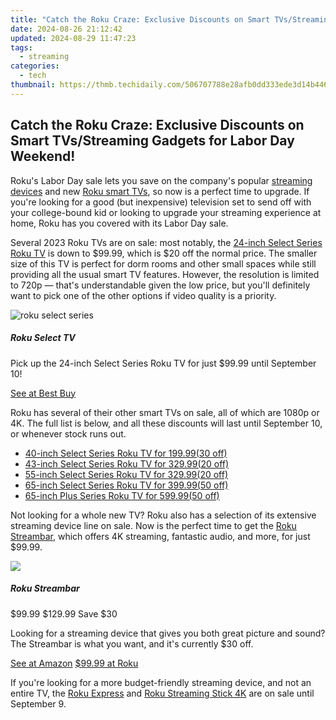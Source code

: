 ```yaml
---
title: "Catch the Roku Craze: Exclusive Discounts on Smart TVs/Streaming Gadgets for Labor Day Weekend!"
date: 2024-08-26 21:12:42
updated: 2024-08-29 11:47:23
tags:
  - streaming
categories:
  - tech
thumbnail: https://thmb.techidaily.com/506707788e28afb0dd333ede3d14b446e4802e54b3be096a7cd03abb7e8cbcbb.jpg
---
```


## Catch the Roku Craze: Exclusive Discounts on Smart TVs/Streaming Gadgets for Labor Day Weekend!

Roku's Labor Day sale lets you save on the company's popular [streaming devices](https://facebook-video-share.techidaily.com/updated-prime-selection-of-screen-capture-software-for-gaming/) and new [Roku smart TVs](https://win-able.techidaily.com/seamless-fixes-for-preventing-browser-hiccups-stabilize-chrome-in-windows-10/), so now is a perfect time to upgrade. If you're looking for a good (but inexpensive) television set to send off with your college-bound kid or looking to upgrade your streaming experience at home, Roku has you covered with its Labor Day sale.

 Several 2023 Roku TVs are on sale: most notably, the [24-inch Select Series Roku TV](https://shop-links.co/link/?exclusive=1&publisher_slug=itechdaily19598&url=https%3A%2F%2Fwww.bestbuy.com%2Fsite%2Froku-24-class-select-series-hd-smart-rokutv%2F6536708.p%3FacampID%3D0%26ar%3D1818317521214346027%26skuId%3D6536708) is down to $99.99, which is $20 off the normal price. The smaller size of this TV is perfect for dorm rooms and other small spaces while still providing all the usual smart TV features. However, the resolution is limited to 720p — that's understandable given the low price, but you'll definitely want to pick one of the other options if video quality is a priority.

![roku select series](https://static1.howtogeekimages.com/wordpress/wp-content/uploads/2023/08/roku-select-series.png) 

#####  Roku Select TV

Pick up the 24-inch Select Series Roku TV for just $99.99 until September 10!

[See at Best Buy](https://shop-links.co/link/?exclusive=1&publisher_slug=itechdaily19598&url=https%3A%2F%2Fwww.bestbuy.com%2Fsite%2Froku-55-class-select-series-4k-smart-rokutv%2F6536725.p) 

 Roku has several of their other smart TVs on sale, all of which are 1080p or 4K. The full list is below, and all these discounts will last until September 10, or whenever stock runs out.

* [40-inch Select Series Roku TV for $199.99 ($30 off)](https://shop-links.co/link/?exclusive=1&publisher%5Fslug=howtogeek&u1=UUhtgUeUpU2000165&article%5Fname=Save+On+Roku+Smart+TVs+and+Streaming+Devices+This+Labor+Day&article%5Furl=https%3A%2F%2Fwww.howtogeek.com%2Froku-labor-day-sale%2F&url=https%3A%2F%2Fwww.bestbuy.com%2Fsite%2Froku-40-class-select-series-full-hd-smart-rokutv%2F6536710.p%3FskuId%3D6536710)
* [43-inch Select Series Roku TV for $329.99 ($20 off)](https://shop-links.co/link/?exclusive=1&publisher%5Fslug=howtogeek&u1=UUhtgUeUpU2000165&article%5Fname=Save+On+Roku+Smart+TVs+and+Streaming+Devices+This+Labor+Day&article%5Furl=https%3A%2F%2Fwww.howtogeek.com%2Froku-labor-day-sale%2F&url=https%3A%2F%2Fwww.bestbuy.com%2Fsite%2Froku-43-class-select-series-4k-smart-rokutv%2F6536712.p%3FskuId%3D6536712)
* [55-inch Select Series Roku TV for $329.99 ($20 off)](https://shop-links.co/link/?exclusive=1&publisher%5Fslug=howtogeek&u1=UUhtgUeUpU2000165&article%5Fname=Save+On+Roku+Smart+TVs+and+Streaming+Devices+This+Labor+Day&article%5Furl=https%3A%2F%2Fwww.howtogeek.com%2Froku-labor-day-sale%2F&url=https%3A%2F%2Fwww.bestbuy.com%2Fsite%2Froku-55-class-select-series-4k-smart-rokutv%2F6536725.p%3FskuId%3D6536725)
* [65-inch Select Series Roku TV for $399.99 ($50 off)](https://shop-links.co/link/?exclusive=1&publisher%5Fslug=howtogeek&u1=UUhtgUeUpU2000165&article%5Fname=Save+On+Roku+Smart+TVs+and+Streaming+Devices+This+Labor+Day&article%5Furl=https%3A%2F%2Fwww.howtogeek.com%2Froku-labor-day-sale%2F&url=https%3A%2F%2Fwww.bestbuy.com%2Fsite%2Froku-65-class-select-series-4k-smart-rokutv%2F6536726.p%3FskuId%3D6536726)
* [65-inch Plus Series Roku TV for $599.99 ($50 off)](https://shop-links.co/link/?exclusive=1&publisher%5Fslug=howtogeek&u1=UUhtgUeUpU2000165&article%5Fname=Save+On+Roku+Smart+TVs+and+Streaming+Devices+This+Labor+Day&article%5Furl=https%3A%2F%2Fwww.howtogeek.com%2Froku-labor-day-sale%2F&url=https%3A%2F%2Fwww.bestbuy.com%2Fsite%2Froku-65-class-plus-series-qled-4k-smart-rokutv%2F6536734.p%3FskuId%3D6536734)

 Not looking for a whole new TV? Roku also has a selection of its extensive streaming device line on sale. Now is the perfect time to get the [Roku Streambar](https://www.anrdoezrs.net/links/3607085/type/dlg/sid/UUhtgUeUpU2000165/https://www.roku.com/products/audio/roku-streambar), which offers 4K streaming, fantastic audio, and more, for just $99.99.

![](https://static1.howtogeekimages.com/wordpress/wp-content/uploads/2023/08/7c718821.jpg) 

#####  Roku Streambar

$99.99 $129.99 Save $30 

Looking for a streaming device that gives you both great picture and sound? The Streambar is what you want, and it's currently $30 off.

[See at Amazon](https://www.amazon.com/Roku-Streambar-streaming-premium-released/dp/B08G8JH836/?tag=hotoge-20&ascsubtag=UUhtgUeUpU2000165&asc%5Frefurl=https%3A%2F%2Fwww.howtogeek.com%2Froku-labor-day-sale%2F&asc%5Fcampaign=Short-Term) [$99.99 at Roku](https://www.anrdoezrs.net/links/3607085/type/dlg/sid/UUhtgUeUpU2000165/https://www.roku.com/products/audio/roku-streambar) 

 If you're looking for a more budget-friendly streaming device, and not an entire TV, the [Roku Express](https://www.anrdoezrs.net/links/3607085/type/dlg/sid/UUhtgUeUpU2000165/https://www.roku.com/products/roku-express) and [Roku Streaming Stick 4K](https://www.anrdoezrs.net/links/3607085/type/dlg/sid/UUhtgUeUpU2000165/https://www.roku.com/products/roku-streaming-stick-4k) are on sale until September 9.

<ins class="adsbygoogle"
     style="display:block"
     data-ad-format="autorelaxed"
     data-ad-client="ca-pub-7571918770474297"
     data-ad-slot="1223367746"></ins>



<ins class="adsbygoogle"
     style="display:block"
     data-ad-client="ca-pub-7571918770474297"
     data-ad-slot="8358498916"
     data-ad-format="auto"
     data-full-width-responsive="true"></ins>
